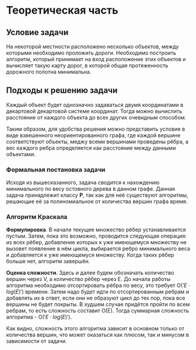 # Теоретическая часть 

## Условие задачи

На некоторой местности расположено несколько объектов, между которыми необходимо проложить дороги. Необходимо построить алгоритм, который принимает на вход расположение этих объектов и вычисляет такую карту дорог, в которой общая протяженность дорожного полотна минимальна.

## Подходы к решению задачи

Каждый объект будет однозначно задаваться двумя координатами в декартовой декартовой системе координат. Тогда можно вычислить расстояние от каждого объекта до всех других очевидным способом.

Таким образом, для удобства решения можно представить условие в виде взвешенного неориентированного графа, где каждой вершине соответствуют объекты, меджу всеми вершинами проведены рёбра, а вес каждого ребра определяется как расстояние между данными объектами.

### Формальная постановка задачи

Исходя из вышесказанного, задача сводится к нахождению минимального по весу остовного дерева в данном графе.  Данная задача принадлежит классу **P**, так как для неё существуют алгоритмы, решающие её за полиномиальное от количества вершин графа время. 

### Алгоритм Краскала

**Формулировка**. В начале текущее множество рёбер устанавливается пустым. Затем, пока это возможно, проводится следующая операция: из всех рёбер, добавление которых к уже имеющемуся множеству не вызовет появление в нём цикла, выбирается ребро минимального веса и добавляется к уже имеющемуся множеству. Когда таких рёбер больше нет, алгоритм завершён.

**Оценка сложности**. Здесь и далее будем обозначать количество вершин через V, а количество рёбер через E. До начала работы алгоритма необходимо отсортировать рёбра по весу, это требует O($'E \cdot log(E)'$) времени. Затем надо будет идти по отсортированным ребрам и добавлять их в ответ, если они не образуют цикл до тех пор, пока все вершины не будет покрыты. В худшем случае придётся пройти по всем ребрам, то есть сложность составит O(E). Тогда суммарная сложность алгоритма - O($'E \cdot log(E)'$).

Как видно, сложность этого алгоритма зависит в основном только от количества вершин, что может оказаться как плюсом, так и минусом в зависимости от задачи.
